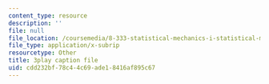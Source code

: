 ```yaml
---
content_type: resource
description: ''
file: null
file_location: /coursemedia/8-333-statistical-mechanics-i-statistical-mechanics-of-particles-fall-2013/cdd232bf78c44c69ade18416af895c67_TSjJlJJ2aoI.srt
file_type: application/x-subrip
resourcetype: Other
title: 3play caption file
uid: cdd232bf-78c4-4c69-ade1-8416af895c67
---
```

